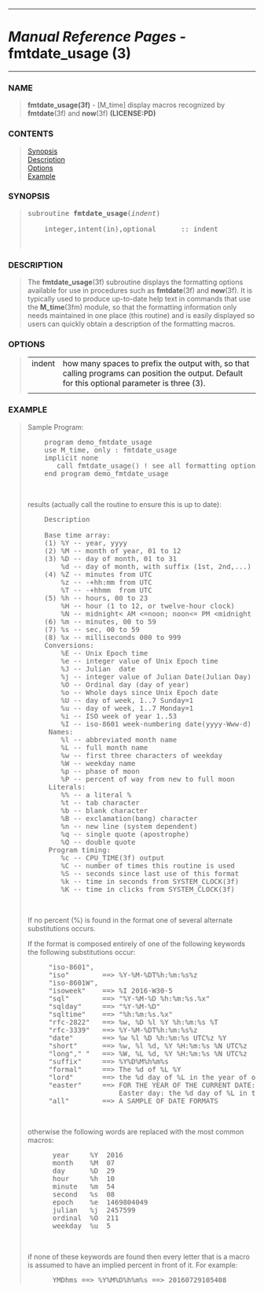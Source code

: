 <?
<body>
  <a name="top" id="top"></a>
  <div id="Container">
    <div id="Content">
      <div class="c25">
        <hr />
        <h1><i>Manual Reference Pages -</i> fmtdate_usage (3)</h1>
        <hr />
      </div><a name="0"></a>
      <h3><a name="0">NAME</a></h3>
      <blockquote>
        <b>fmtdate_usage(3f)</b> - [M_time] display macros recognized by <b>fmtdate</b>(3f) and <b>now</b>(3f) <b>(LICENSE:PD)</b>
      </blockquote><a name="contents" id="contents"></a>
      <h3>CONTENTS</h3>
      <blockquote>
        <a href="#1">Synopsis</a><br />
        <a href="#2">Description</a><br />
        <a href="#3">Options</a><br />
        <a href="#4">Example</a><br />
      </blockquote><a name="7"></a>
      <h3><a name="7">SYNOPSIS</a></h3>
      <blockquote>
        <pre>
subroutine <b>fmtdate_usage</b>(<i>indent</i>)
<br />    integer,intent(in),optional      :: indent
<br />
</pre>
      </blockquote><a name="2"></a>
      <h3><a name="2">DESCRIPTION</a></h3>
      <blockquote>
        <p>The <b>fmtdate_usage</b>(3f) subroutine displays the formatting options available for use in procedures such as <b>fmtdate</b>(3f) and
        <b>now</b>(3f). It is typically used to produce up-to-date help text in commands that use the <b>M_time</b>(3fm) module, so that the formatting
        information only needs maintained in one place (this routine) and is easily displayed so users can quickly obtain a description of the formatting
        macros.</p>
      </blockquote><a name="3"></a>
      <h3><a name="3">OPTIONS</a></h3>
      <blockquote>
        <table cellpadding="3">
          <tr valign="top">
            <td class="c26" width="6%" nowrap="nowrap">indent</td>
            <td valign="bottom">how many spaces to prefix the output with, so that calling programs can position the output. Default for this optional
            parameter is three (3).</td>
          </tr>
          <tr>
            <td></td>
          </tr>
        </table>
      </blockquote><a name="4"></a>
      <h3><a name="4">EXAMPLE</a></h3>
      <blockquote>
        Sample Program:
        <pre>
    program demo_fmtdate_usage
    use M_time, only : fmtdate_usage
    implicit none
       call fmtdate_usage() ! see all formatting options
    end program demo_fmtdate_usage
<br />
</pre>results (actually call the routine to ensure this is up to date):
        <pre>
    Description                                        Example
<br />    Base time array:
    (1) %Y -- year, yyyy                                2016
    (2) %M -- month of year, 01 to 12                   07
    (3) %D -- day of month, 01 to 31                    29
        %d -- day of month, with suffix (1st, 2nd,...)  29th
    (4) %Z -- minutes from UTC                          -0240
        %z -- -+hh:mm from UTC                          -04:00
        %T -- -+hhmm  from UTC                          -0400
    (5) %h -- hours, 00 to 23                           10
        %H -- hour (1 to 12, or twelve-hour clock)      10
        %N -- midnight&lt; AM &lt;=noon; noon&lt;= PM &lt;midnight  AM
    (6) %m -- minutes, 00 to 59                         54
    (7) %s -- sec, 00 to 59                             08
    (8) %x -- milliseconds 000 to 999                   521
    Conversions:
        %E -- Unix Epoch time                           1469804048.5220029
        %e -- integer value of Unix Epoch time          1469804049
        %J -- Julian  date                              2457599.121
        %j -- integer value of Julian Date(Julian Day)  2457599
        %O -- Ordinal day (day of year)                 211
        %o -- Whole days since Unix Epoch date          17011
        %U -- day of week, 1..7 Sunday=1                6
        %u -- day of week, 1..7 Monday=1                5
        %i -- ISO week of year 1..53                    30
        %I -- iso-8601 week-numbering date(yyyy-Www-d)  2016-W30-5
     Names:
        %l -- abbreviated month name                    Jul
        %L -- full month name                           July
        %w -- first three characters of weekday         Fri
        %W -- weekday name                              Friday
        %p -- phase of moon                             New
        %P -- percent of way from new to full moon      -1%
     Literals:
        %% -- a literal %                               %
        %t -- tab character
        %b -- blank character
        %B -- exclamation(bang) character
        %n -- new line (system dependent)
        %q -- single quote (apostrophe)
        %Q -- double quote
     Program timing:
        %c -- CPU_TIME(3f) output                       .21875000000000000
        %C -- number of times this routine is used      1
        %S -- seconds since last use of this format     .0000000000000000
        %k -- time in seconds from SYSTEM_CLOCK(3f)     723258.812
        %K -- time in clicks from SYSTEM_CLOCK(3f)      723258812
<br />
</pre>If no percent (%) is found in the format one of several alternate substitutions occurs.
        <p>If the format is composed entirely of one of the following keywords the following substitutions occur:</p>
        <pre>
     "iso-8601",
     "iso"        ==&gt; %Y-%M-%DT%h:%m:%s%z
     "iso-8601W",
     "isoweek"    ==&gt; %I 2016-W30-5
     "sql"        ==&gt; "%Y-%M-%D %h:%m:%s.%x"
     "sqlday"     ==&gt; "%Y-%M-%D"
     "sqltime"    ==&gt; "%h:%m:%s.%x"
     "rfc-2822"   ==&gt; %w, %D %l %Y %h:%m:%s %T
     "rfc-3339"   ==&gt; %Y-%M-%DT%h:%m:%s%z
     "date"       ==&gt; %w %l %D %h:%m:%s UTC%z %Y
     "short"      ==&gt; %w, %l %d, %Y %H:%m:%s %N UTC%z
     "long"," "   ==&gt; %W, %L %d, %Y %H:%m:%s %N UTC%z
     "suffix"     ==&gt; %Y%D%M%h%m%s
     "formal"     ==&gt; The %d of %L %Y
     "lord"       ==&gt; the %d day of %L in the year of our Lord %Y
     "easter"     ==&gt; FOR THE YEAR OF THE CURRENT DATE:
                      Easter day: the %d day of %L in the year of our Lord %Y
     "all"        ==&gt; A SAMPLE OF DATE FORMATS
<br />
</pre>otherwise the following words are replaced with the most common macros:
        <pre>
      year     %Y  2016
      month    %M  07
      day      %D  29
      hour     %h  10
      minute   %m  54
      second   %s  08
      epoch    %e  1469804049
      julian   %j  2457599
      ordinal  %O  211
      weekday  %u  5
<br />
</pre>if none of these keywords are found then every letter that is a macro is assumed to have an implied percent in front of it. For example:
        <pre>
      YMDhms ==&gt; %Y%M%D%h%m%s ==&gt; 20160729105408
</pre>
      </blockquote><a name="5"></a>
    </div>
  </div>
</body>
